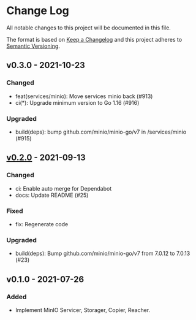 # Change Log

All notable changes to this project will be documented in this file.

The format is based on [Keep a Changelog](https://keepachangelog.com/)
and this project adheres to [Semantic Versioning](https://semver.org/).

## v0.3.0 - 2021-10-23

### Changed

- feat(services/minio): Move services minio back (#913)
- ci(*): Upgrade minimum version to Go 1.16 (#916)

### Upgraded

- build(deps): bump github.com/minio/minio-go/v7 in /services/minio (#915)

## [v0.2.0] - 2021-09-13

### Changed

- ci: Enable auto merge for Dependabot
- docs: Update README (#25)

### Fixed

- fix: Regenerate code

### Upgraded

- build(deps): Bump github.com/minio/minio-go/v7 from 7.0.12 to 7.0.13 (#23)

## v0.1.0 - 2021-07-26

### Added

- Implement MinIO Servicer, Storager, Copier, Reacher.

[v0.2.0]: https://github.com/rgglez/go-service-minio/compare/v0.1.0...v0.2.0

